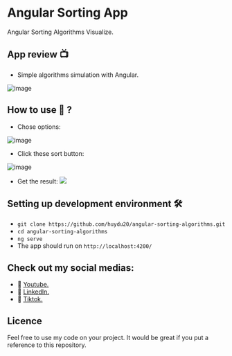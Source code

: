 # Angular Sorting App

Angular Sorting Algorithms Visualize.

## App review :tv:

  - Simple algorithms simulation with Angular.

![image](https://github.com/huydu20/angular-sorting-algorithms/assets/89365325/f9e19d66-f0f2-4e1a-8b1f-7817309772dc)

## How to use :book: ?
- Chose options:

![image](https://github.com/huydu20/angular-sorting-algorithms/assets/89365325/7c134aef-e40f-4ab4-905d-a55b9804522b)
- Click these sort button: 

![image](https://github.com/huydu20/angular-sorting-algorithms/assets/89365325/0c022881-a6be-4cfd-b22a-95925edc68a6)
- Get the result: 
![](https://github.com/huydu20/angular-sorting-algorithms/tree/main/src/assets/gif/sorting-app.gif)

## Setting up development environment 🛠

- `git clone https://github.com/huydu20/angular-sorting-algorithms.git`
- `cd angular-sorting-algorithms`
- `ng serve`
- The app should run on `http://localhost:4200/`

## Check out my social medias:
  - :movie_camera: <a href="https://www.youtube.com/channel/UCMplfZd5BxMHy3Y6OVvLblg">Youtube.</a>
  - :link: <a href="https://www.linkedin.com/in/v%C4%83n-huy-du-a68821258/">LinkedIn.</a>
  - :iphone: <a href="https://www.tiktok.com/@hijublog?is_from_webapp=1&sender_device=pc">Tiktok.</a>

## Licence

Feel free to use my code on your project. It would be great if you put a reference to this repository.
